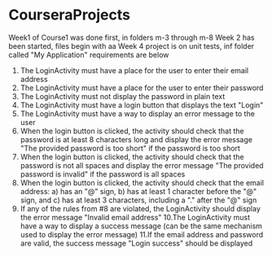 # CourseraProjects
Week1 of Course1 was done first, in folders m-3 through m-8
Week 2 has been started, files begin with aa
Week 4 project is on unit tests, inf folder called "My Application" requirements are below 
1. The LoginActivity must have a place for the user to enter their email address
2. The LoginActivity must have a place for the user to enter their password
3. The LoginActivity must not display the password in plain text
4. The LoginActivity must have a login button that displays the text "Login"
5. The LoginActivity must have a way to display an error message to the user
6. When the login button is clicked, the activity should check that the password is at least 8
characters long and display the error message "The provided password is too short" if the
password is too short
7. When the login button is clicked, the activity should check that the password is not all spaces
and display the error message "The provided password is invalid" if the password is all spaces
8. When the login button is clicked, the activity should check that the email address: a) has an
"@" sign, b) has at least 1 character before the "@" sign, and c) has at least 3 characters,
including a "." after the "@" sign
9. If any of the rules from #8 are violated, the LoginActivity should display the error message
"Invalid email address"
10.The LoginActivity must have a way to display a success message (can be the same
mechanism used to display the error message)
11.If the email address and password are valid, the success message "Login success" should be
displayed

